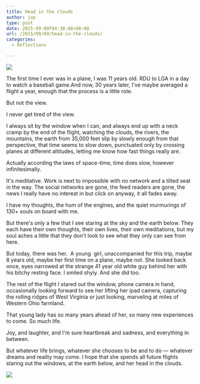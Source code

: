 ```yaml
---
title: Head in the clouds
author: jay
type: post
date: 2015-09-09T04:38:08+00:00
url: /2015/09/09/head-in-the-clouds/
categories:
  - Reflections

---
```

[![][1]][1]

The first time I ever was in a plane, I was 11 years old. RDU to LGA in a day to watch a baseball game.And now, 30 years later, I've maybe averaged a flight a year, enough that the process is a little rote.

But not the view.

I never get tired of the view.

I always sit by the window when I can, and always end up with a neck cramp by the end of the flight, watching the clouds, the rivers, the mountains, the earth from 35,000 feet slip by slowly enough from that perspective, that time seems to slow down, punctuated only by crossing planes at different altitudes, letting me know how fast things really are.

Actually according the laws of space-time, time does slow, however infinitesimally.

It's meditative. Work is next to impossible with no network and a tilted seat in the way. The social networks are gone, the feed readers are gone, the news I really have no interest in but click on anyway, it all fades away.

I have my thoughts, the hum of the engines, and the quiet murmurings of 130+ souls on board with me.

But there's only a few that I see staring at the sky and the earth below. They each have their own thoughts, their own lives, their own meditations, but my soul aches a little that they don't look to see what they only can see from here.

But today, there was her.  A young  girl, unaccompanied for this trip, maybe 8 years old, maybe her first time on a plane, maybe not. She looked back once, eyes narrowed at the strange 41 year old white guy behind her with his bitchy resting face. I smiled shyly. And she did too.

The rest of the flight I stared out the window, phone camera in hand, occasionally looking forward to see her lifting her ipad camera, capturing the rolling ridges of West Virginia or just looking, marveling at miles of Western Ohio farmland.

That young lady has so many years ahead of her, so many new experiences to come. So much life.

Joy, and laughter, and I'm sure heartbreak and sadness, and everything in between.

But whatever life brings, whatever she chooses to be and to do — whatever dreams and reality may come. I hope that she spends all future flights staring out the windows, at the earth below, and her head in the clouds.

[![][2]][2]

 [1]: https://cdn.rambleon.org/migrate/2015/09/img_0690.jpg
 [2]: https://cdn.rambleon.org/migrate/2015/09/img_0691.jpg